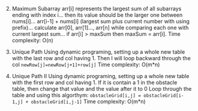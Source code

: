2.  Maximum Subarray
    arr[i] represents the largest sum of all subarrays ending with index i...
    then its value should be the larger one between nums[i]...
    arr[i-1] + nums[i] (largest sum plus current number with using prefix)...
    calculate arr[0], arr[1]…, arr[n] while comparing each one with current largest sum...
    if arr[i] > maxSum then maxSum = arr[i].
    Time complexity: O(n)
3.  Unique Path
    Using dynamic programing, setting up a whole new table with the last row and col having 1.
    Then I will loop backward through the col
    `newRow[j]=newRow[j+1]+row[j]`
    Time complexity: O(m\*n)

4.  Unique Path II
    Using dynamic programing, setting up a whole new table with the first row and col having 1.
    If it is contain a 1 in the obstacle table, then change that value and the value after it to 0
    Loop through the table and using this algorthym:
    `obstacleGrid[i,j] = obstacleGrid[i-1,j] + obstacleGrid[i,j-1]`
    Time complexity: O(m\*n)
